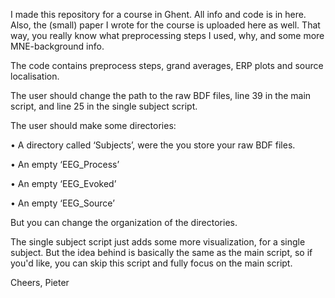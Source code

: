 I made this repository for a course in Ghent. All info and code is in here. Also, the (small) paper I wrote for the course is uploaded here as well. That way, you really know what preprocessing steps I used, why, and some more MNE-background info. 

The code contains preprocess steps, grand averages, ERP plots and source localisation.

The user should change the path to the raw BDF files, line 39 in the main script, and line 25 in the single subject script.

The user should make some directories:

•	A directory called ‘Subjects’, were the you store your raw BDF files.

•	An empty ‘EEG_Process’

•	An empty ‘EEG_Evoked’

•	An empty ‘EEG_Source’

But you can change the organization of the directories.

The single subject script just adds some more visualization, for a single subject. But the idea behind is basically the same as the main
script, so if you'd like, you can skip this script and fully focus on the main script.


Cheers,
Pieter
